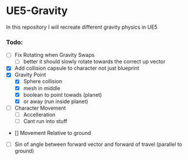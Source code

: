 # UE5-Gravity
In this repository I will recreate different gravity physics in UE5


### Todo:

 - [ ] Fix Rotating when Gravity Swaps
   - [ ] better it should slowly rotate towards the correct up vector
 - [X] Add collision capsule to character not just blueprint
 - [X] Gravity Point
   - [X] Sphere collision
   - [X] mesh in middle
   - [X] boolean to point towads (planet)
   - [X] or away (run inside planet)
 - [ ] Character Movement
   - [ ] Accelleration
   - [ ] Cant run into stuff
 - [] Movement Relative to ground
  - [ ] Sin of angle between forward vector and forward of travel (parallel to ground)
